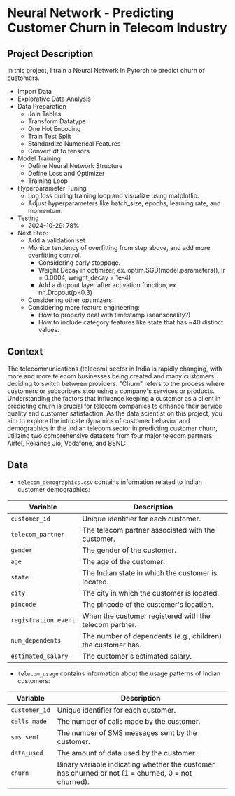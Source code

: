 # Neural Network - Predicting Customer Churn in Telecom Industry
## Project Description
In this project, I train a Neural Network in Pytorch to predict churn of customers. 
* Import Data
* Explorative Data Analysis
* Data Preparation
  * Join Tables
  * Transform Datatype
  * One Hot Encoding
  * Train Test Split
  * Standardize Numerical Features
  * Convert df to tensors
* Model Training
  * Define Neural Network Structure
  * Define Loss and Optimizer
  * Training Loop
* Hyperparameter Tuning
  * Log loss during training loop and visualize using matplotlib.
  * Adjust hyperparameters like batch_size, epochs, learning rate, and momentum.
* Testing
  * 2024-10-29: 78% 
* Next Step:
  * Add a validation set.
  * Monitor tendency of overfitting from step above, and add more overfitting control.
    * Considering early stoppage.
    * Weight Decay in optimizer, ex. optim.SGD(model.parameters(), lr = 0.0004, weight_decay = 1e-4)
    * Add a dropout layer after activation function, ex. nn.Dropout(p=0.3)
  * Considering other optimizers.
  * Considering more feature engineering:
    * How to properly deal with timestamp (seansonality?)
    * How to include category features like state that has ~40 distinct values. 

## Context
The telecommunications (telecom) sector in India is rapidly changing, with more and more telecom businesses being created and many customers deciding to switch between providers. "Churn" refers to the process where customers or subscribers stop using a company's services or products. Understanding the factors that influence keeping a customer as a client in predicting churn is crucial for telecom companies to enhance their service quality and customer satisfaction. As the data scientist on this project, you aim to explore the intricate dynamics of customer behavior and demographics in the Indian telecom sector in predicting customer churn, utilizing two comprehensive datasets from four major telecom partners: Airtel, Reliance Jio, Vodafone, and BSNL:

## Data
- `telecom_demographics.csv` contains information related to Indian customer demographics:

| Variable             | Description                                      |
|----------------------|--------------------------------------------------|
| `customer_id `         | Unique identifier for each customer.             |
| `telecom_partner `     | The telecom partner associated with the customer.|
| `gender `              | The gender of the customer.                      |
| `age `                 | The age of the customer.                         |
| `state`                | The Indian state in which the customer is located.|
| `city`                 | The city in which the customer is located.       |
| `pincode`              | The pincode of the customer's location.          |
| `registration_event` | When the customer registered with the telecom partner.|
| `num_dependents`      | The number of dependents (e.g., children) the customer has.|
| `estimated_salary`     | The customer's estimated salary.                 |

- `telecom_usage` contains information about the usage patterns of Indian customers:

| Variable   | Description                                                  |
|------------|--------------------------------------------------------------|
| `customer_id` | Unique identifier for each customer.                         |
| `calls_made` | The number of calls made by the customer.                    |
| `sms_sent`   | The number of SMS messages sent by the customer.             |
| `data_used`  | The amount of data used by the customer.                     |
| `churn`    | Binary variable indicating whether the customer has churned or not (1 = churned, 0 = not churned).|

